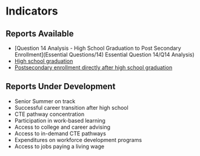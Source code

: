 # **Indicators**

## Reports Available
- [Question 14 Analysis - High School Graduation to Post Secondary Enrollment](Essential Questions/14) Essential Question 14/Q14 Analysis)
- [High school graduation](https://github.com/CEDS-Collaborative-Exchange/Education-to-Workforce-Indicator-Framework/tree/main/Indicators/High%20school%20graduation)
- [Postsecondary enrollment directly after high school graduation](https://github.com/CEDS-Collaborative-Exchange/Education-to-Workforce-Indicator-Framework/tree/main/Indicators/Postsecondary%20enrollment%20directly%20after%20high%20school%20graduation)

## Reports Under Development
- Senior Summer on track
- Successful career transition after high school
- CTE pathway concentration
- Participation in work-based learning
- Access to college and career advising
- Access to in-demand CTE pathways
- Expenditures on workforce development programs
- Access to jobs paying a living wage
